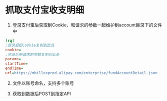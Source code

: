 抓取支付宝收支明细
=====================

1. 登录支付宝后获取到Cookie，和请求的参数一起维护到account目录下的文件中
```ini
[rq]
;登录后把Cookie复制到此处
cookie= 
;登录后把请求的参数复制到此处
params=
startTime=
endTime=
url=https://mbillexprod.alipay.com/enterprise/fundAccountDetail.json
```
2. 文件以账号命名，支持多个账号

3. 获取到数据后POST到指定API
